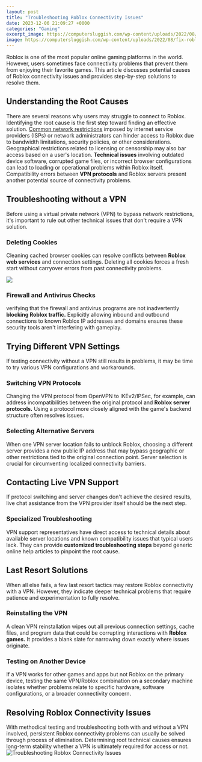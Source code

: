 ```yaml
---
layout: post
title: "Troubleshooting Roblox Connectivity Issues"
date: 2023-12-06 21:09:27 +0000
categories: "Gaming"
excerpt_image: https://computersluggish.com/wp-content/uploads/2022/08/fix-roblox-connection-issues-android-tn.jpg
image: https://computersluggish.com/wp-content/uploads/2022/08/fix-roblox-connection-issues-android-tn.jpg
---
```


Roblox is one of the most popular online gaming platforms in the world. However, users sometimes face connectivity problems that prevent them from enjoying their favorite games. This article discusses potential causes of Roblox connectivity issues and provides step-by-step solutions to resolve them.
## Understanding the Root Causes
There are several reasons why users may struggle to connect to Roblox. Identifying the root cause is the first step toward finding an effective solution. 
[Common network restrictions](https://store.fi.io.vn/xmas-matching-funny-santa-riding-shetland-sheepdog-christmas-3-2) imposed by internet service providers (ISPs) or network administrators can hinder access to Roblox due to bandwidth limitations, security policies, or other considerations. Geographical restrictions related to licensing or censorship may also bar access based on a user's location. 
**Technical issues** involving outdated device software, corrupted game files, or incorrect browser configurations can lead to loading or operational problems within Roblox itself. Compatibility errors between **VPN protocols** and Roblox servers present another potential source of connectivity problems.
## Troubleshooting without a VPN
Before using a virtual private network (VPN) to bypass network restrictions, it's important to rule out other technical issues that don't require a VPN solution.
### Deleting Cookies
Cleaning cached browser cookies can resolve conflicts between **Roblox web services** and connection settings. Deleting all cookies forces a fresh start without carryover errors from past connectivity problems. 

![](https://i.ytimg.com/vi/iIjhsSBDl8U/maxresdefault.jpg)
### Firewall and Antivirus Checks  
verifying that the firewall and antivirus programs are not inadvertently **blocking Roblox traffic.** Explicitly allowing inbound and outbound connections to known Roblox IP addresses and domains ensures these security tools aren't interfering with gameplay.
## Trying Different VPN Settings
If testing connectivity without a VPN still results in problems, it may be time to try various VPN configurations and workarounds.
### Switching VPN Protocols
Changing the VPN protocol from OpenVPN to IKEv2/IPSec, for example, can address incompatibilities between the original protocol and **Roblox server protocols.** Using a protocol more closely aligned with the game's backend structure often resolves issues.
### Selecting Alternative Servers  
When one VPN server location fails to unblock Roblox, choosing a different server provides a new public IP address that may bypass geographic or other restrictions tied to the original connection point. Server selection is crucial for circumventing localized connectivity barriers.
## Contacting Live VPN Support
If protocol switching and server changes don't achieve the desired results, live chat assistance from the VPN provider itself should be the next step. 
### Specialized Troubleshooting
VPN support representatives have direct access to technical details about available server locations and known compatibility issues that typical users lack. They can provide **customized troubleshooting steps** beyond generic online help articles to pinpoint the root cause.
## Last Resort Solutions
When all else fails, a few last resort tactics may restore Roblox connectivity with a VPN. However, they indicate deeper technical problems that require patience and experimentation to fully resolve.
### Reinstalling the VPN
A clean VPN reinstallation wipes out all previous connection settings, cache files, and program data that could be corrupting interactions with **Roblox games.** It provides a blank slate for narrowing down exactly where issues originate.
### Testing on Another Device
If a VPN works for other games and apps but not Roblox on the primary device, testing the same VPN/Roblox combination on a secondary machine isolates whether problems relate to specific hardware, software configurations, or a broader connectivity concern.
## Resolving Roblox Connectivity Issues
With methodical testing and troubleshooting both with and without a VPN involved, persistent Roblox connectivity problems can usually be solved through process of elimination. Determining root technical causes ensures long-term stability whether a VPN is ultimately required for access or not.
![Troubleshooting Roblox Connectivity Issues](https://computersluggish.com/wp-content/uploads/2022/08/fix-roblox-connection-issues-android-tn.jpg)